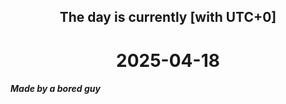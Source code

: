 <h2 align=center>The day is currently [with UTC+0]</h2>
<h1 align=center><!--TIME BEGIN-->2025-04-18<!--TIME END--></h1>
<h5>Made by a bored guy</h5>
